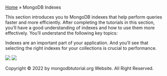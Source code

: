 

[Home](https://www.mongodbtutorial.org/) » MongoDB Indexes



This section introduces you to MongoDB indexes that help perform queries
faster and more efficiently. After completing the tutorials in this section,
you’ll have a good understanding of indexes and how to use them more
effectively. You’ll understand the following key topics:



Indexes are an important part of your application. And you’ll see that
selecting the right indexes for your collections is crucial to performance.

![](https://www.mongodbtutorial.org/wp-content/themes/evolution/img/left.svg)
![](https://www.mongodbtutorial.org/wp-content/themes/evolution/img/right.svg)


Copyright © 2022 by mongodbtutorial.org Website. All Right Reserved.

